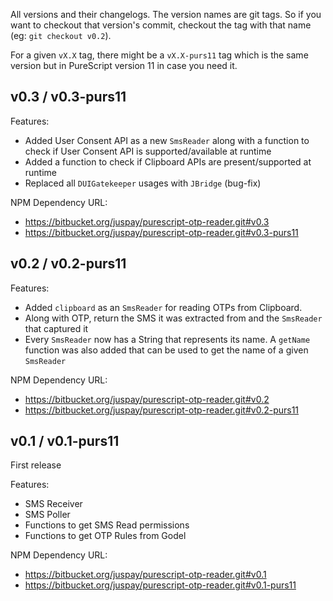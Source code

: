 All versions and their changelogs. The version names are git tags. So if you want to checkout that version's commit, checkout the tag with that name (eg: `git checkout v0.2`).

For a given `vX.X` tag, there might be a `vX.X-purs11` tag which is the same version but in PureScript version 11 in case you need it.

## v0.3 / v0.3-purs11

Features:
* Added User Consent API as a new `SmsReader` along with a function to check if User Consent API is supported/available at runtime
* Added a function to check if Clipboard APIs are present/supported at runtime
* Replaced all `DUIGatekeeper` usages with `JBridge` (bug-fix)

NPM Dependency URL:

* https://bitbucket.org/juspay/purescript-otp-reader.git#v0.3
* https://bitbucket.org/juspay/purescript-otp-reader.git#v0.3-purs11

## v0.2 / v0.2-purs11

Features:

* Added `clipboard` as an `SmsReader` for reading OTPs from Clipboard.
* Along with OTP, return the SMS it was extracted from and the `SmsReader` that captured it
* Every `SmsReader` now has a String that represents its name. A `getName` function was also added that can be used to get the name of a given `SmsReader`

NPM Dependency URL:

* https://bitbucket.org/juspay/purescript-otp-reader.git#v0.2
* https://bitbucket.org/juspay/purescript-otp-reader.git#v0.2-purs11

## v0.1 / v0.1-purs11
First release

Features:

* SMS Receiver
* SMS Poller
* Functions to get SMS Read permissions
* Functions to get OTP Rules from Godel

NPM Dependency URL:

* https://bitbucket.org/juspay/purescript-otp-reader.git#v0.1
* https://bitbucket.org/juspay/purescript-otp-reader.git#v0.1-purs11